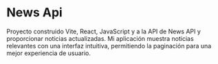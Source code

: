 # News Api

Proyecto construido Vite, React, JavaScript y a la API de News API y proporcionar noticias actualizadas. Mi aplicación muestra noticias relevantes con una interfaz intuitiva, permitiendo la paginación para una mejor experiencia de usuario.
